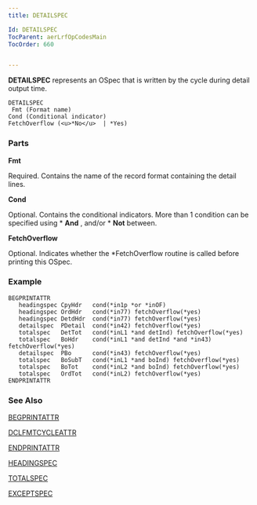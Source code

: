 ```yaml
---
title: DETAILSPEC

Id: DETAILSPEC
TocParent: aerLrfOpCodesMain
TocOrder: 660


---
```


**DETAILSPEC** represents an OSpec that is written by the cycle during detail output time. 

```
DETAILSPEC 
 Fmt (Format name) 
Cond (Conditional indicator)
FetchOverflow (<u>*No</u>  | *Yes)
```

### Parts

**Fmt** 

Required. Contains the name of the record format containing the detail lines.


**Cond** 

Optional. Contains the conditional indicators. More than 1 condition can be specified using * **And** , and/or * **Not** between.


**FetchOverflow** 

Optional. Indicates whether the *FetchOverflow routine is called before printing this OSpec.


### Example

```
BEGPRINTATTR
   headingspec CpyHdr	cond(*in1p *or *inOF)  
   headingspec OrdHdr   cond(*in77) fetchOverflow(*yes)
   headingspec DetdHdr  cond(*in77) fetchOverflow(*yes)
   detailspec  PDetail  cond(*in42) fetchOverflow(*yes)
   totalspec   DetTot   cond(*inL1 *and detInd) fetchOverflow(*yes)
   totalspec   BoHdr    cond(*inL1 *and detInd *and *in43) fetchOverflow(*yes)
   detailspec  PBo      cond(*in43) fetchOverflow(*yes)
   totalspec   BoSubT   cond(*inL1 *and boInd) fetchOverflow(*yes) 
   totalspec   BoTot    cond(*inL2 *and boInd) fetchOverflow(*yes)
   totalspec   OrdTot   cond(*inL2) fetchOverflow(*yes)
ENDPRINTATTR
```

<div>

### See Also
[BEGPRINTATTR](BEGPRINTATTR.html)

[DCLFMTCYCLEATTR](DCLFMTCYCLEATTR.html)

[ENDPRINTATTR](ENDPRINTATTR.html)

[HEADINGSPEC](HEADINGSPEC.html)

[TOTALSPEC](TOTALSPEC.html) 

[EXCEPTSPEC](EXCEPTSPEC.html) 
